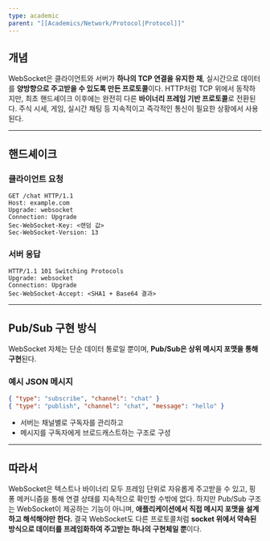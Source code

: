 ```yaml
---
type: academic
parent: "[[Academics/Network/Protocol|Protocol]]"
---
```

## 개념

WebSocket은 클라이언트와 서버가 **하나의 TCP 연결을 유지한 채**, 실시간으로 데이터를 **양방향으로 주고받을 수 있도록 만든 프로토콜**이다. HTTP처럼 TCP 위에서 동작하지만, 최초 핸드셰이크 이후에는 완전히 다른 **바이너리 프레임 기반 프로토콜**로 전환된다. 주식 시세, 게임, 실시간 채팅 등 지속적이고 즉각적인 통신이 필요한 상황에서 사용된다.

---

## 핸드셰이크

### 클라이언트 요청

```
GET /chat HTTP/1.1
Host: example.com
Upgrade: websocket
Connection: Upgrade
Sec-WebSocket-Key: <랜덤 값>
Sec-WebSocket-Version: 13

```

### 서버 응답

```
HTTP/1.1 101 Switching Protocols
Upgrade: websocket
Connection: Upgrade
Sec-WebSocket-Accept: <SHA1 + Base64 결과>

```

---

## Pub/Sub 구현 방식

WebSocket 자체는 단순 데이터 통로일 뿐이며, **Pub/Sub은 상위 메시지 포맷을 통해 구현**된다.

### 예시 JSON 메시지

```json
{ "type": "subscribe", "channel": "chat" }
{ "type": "publish", "channel": "chat", "message": "hello" }

```

- 서버는 채널별로 구독자를 관리하고
- 메시지를 구독자에게 브로드캐스트하는 구조로 구성

---

## 따라서

WebSocket은 텍스트나 바이너리 모두 프레임 단위로 자유롭게 주고받을 수 있고, 핑퐁 메커니즘을 통해 연결 상태를 지속적으로 확인할 수밖에 없다. 하지만 Pub/Sub 구조는 WebSocket이 제공하는 기능이 아니며, **애플리케이션에서 직접 메시지 포맷을 설계하고 해석해야만 한다.** 결국 WebSocket도 다른 프로토콜처럼 **socket 위에서 약속된 방식으로 데이터를 프레임화하여 주고받는 하나의 구현체일 뿐**이다.